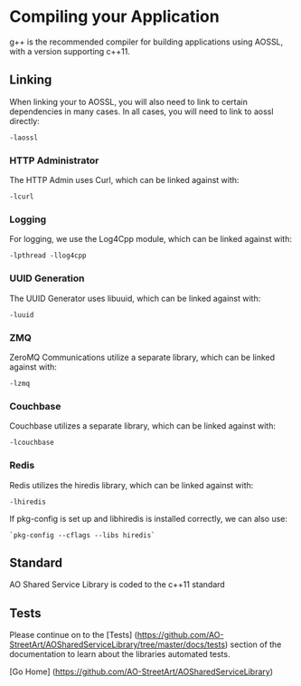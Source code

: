 # Compiling your Application

g++ is the recommended compiler for building applications using AOSSL, with a version supporting c++11.

## Linking

When linking your to AOSSL, you will also need to link to certain dependencies in many cases.  In all cases, you will need to link to aossl directly:

    -laossl

### HTTP Administrator

The HTTP Admin uses Curl, which can be linked against with:

    -lcurl

### Logging

For logging, we use the Log4Cpp module, which can be linked against with:

    -lpthread -llog4cpp

### UUID Generation
The UUID Generator uses libuuid, which can be linked against with:

    -luuid

### ZMQ
ZeroMQ Communications utilize a separate library, which can be linked against with:

    -lzmq

### Couchbase
Couchbase utilizes a separate library, which can be linked against with:

    -lcouchbase

### Redis
Redis utilizes the hiredis library, which can be linked against with:

    -lhiredis

If pkg-config is set up and libhiredis is installed correctly, we can also use:

    `pkg-config --cflags --libs hiredis`

## Standard

AO Shared Service Library is coded to the c++11 standard

## Tests
Please continue on to the [Tests] (https://github.com/AO-StreetArt/AOSharedServiceLibrary/tree/master/docs/tests) section of the documentation to learn about the libraries automated tests.

[Go Home] (https://github.com/AO-StreetArt/AOSharedServiceLibrary)

